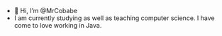 - 👋 Hi, I’m @MrCobabe
- I am currently studying as well as teaching computer science. I have come to love working in Java. 

